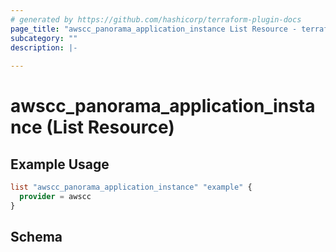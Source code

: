 ```yaml
---
# generated by https://github.com/hashicorp/terraform-plugin-docs
page_title: "awscc_panorama_application_instance List Resource - terraform-provider-awscc"
subcategory: ""
description: |-
  
---
```


# awscc_panorama_application_instance (List Resource)



## Example Usage

```terraform
list "awscc_panorama_application_instance" "example" {
  provider = awscc
}
```

<!-- schema generated by tfplugindocs -->
## Schema
